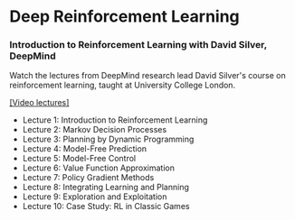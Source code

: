 # Deep Reinforcement Learning

### Introduction to Reinforcement Learning with David Silver, DeepMind
Watch the lectures from DeepMind research lead David Silver's course on reinforcement learning, taught at University College London.

[[Video lectures]](https://www.youtube.com/playlist?list=PLqYmG7hTraZDM-OYHWgPebj2MfCFzFObQ)

- Lecture 1: Introduction to Reinforcement Learning
- Lecture 2: Markov Decision Processes
- Lecture 3: Planning by Dynamic Programming
- Lecture 4: Model-Free Prediction
- Lecture 5: Model-Free Control
- Lecture 6: Value Function Approximation
- Lecture 7: Policy Gradient Methods
- Lecture 8: Integrating Learning and Planning
- Lecture 9: Exploration and Exploitation
- Lecture 10: Case Study: RL in Classic Games
